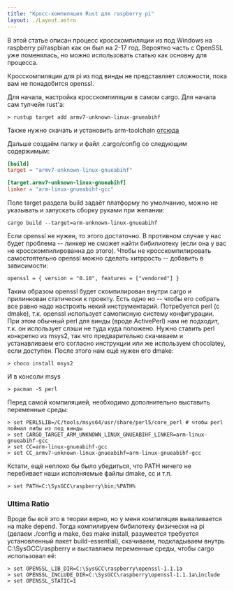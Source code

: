 ```yaml
---
title: "Кросс-компиляция Rust для raspberry pi"
layout: ./Layout.astro
---
```


В этой статье описан процесс кросскомпиляции из под Windows на raspberry pi/raspbian как он был на 2-17 год.
Вероятно часть с OpenSSL уже поменялась, но можно использовать статью как основну для процесса.


Кросскомпиляция для pi из под винды не представляет сложности, пока вам не понадобится openssl.

Для начала, настройка кросскомпиляции в самом cargo. Для начала сам тулчейн rust'а:

```
> rustup target add armv7-unknown-linux-gnueabihf
```

Также нужно скачать и установить arm-toolchain [отсюда](http://gnutoolchains.com/raspberry/)

Дальше создаём папку и файл .cargo/config со следующим содержимым:

```toml
[build]
target = "armv7-unknown-linux-gnueabihf"

[target.armv7-unknown-linux-gnueabihf]
linker = "arm-linux-gnueabihf-gcc"
```

Поле target раздела build задаёт платформу по умолчанию, можно не указывать и запускать сборку руками при желании:

`cargo build --target=arm-unknown-linux-gnueabihf`

Если openssl не нужен, то этого достаточно. В противном случае у нас будет проблема -- линкер не сможет найти бибилиотеку (если она у вас не кросскомпилированна до этого). Чтобы не кросскомпилировать самостоятельно openssl можно сделать хитррость -- добавить в зависимости:

`openssl = { version = "0.10", features = ["vendored"] }`

Таким образом openssl будет скомпилирован внутри cargo и прилинкован статически к проекту.
Есть одно но -- чтобы его собрать все равно надо настроить некий инструментарий.
Потребуется perl (c dmake), т.к. openssl использует самописную систему конфигурации. При этом обычный perl для винды
(вроде ActivePerl) нам не подходит, т.к. он использует слэши не туда куда положено. Нужно ставить perl конкретно из
msys2, так что предварительно скачиваем и устанавливаем его согласно инструкции или же используем chocolatey,
если доступен. После этого нам ещё нужен его dmake:

```shell
> choco install msys2
```

И в консоли msys

```shell
> pacman -S perl
```

Перед самой компиляцией, необходимо дополнительно выставить переменные среды:

```shell
> set PERL5LIB=/C/tools/msys64/usr/share/perl5/core_perl # чтобы perl поймал либы из под винды
> set CARGO_TARGET_ARM_UNKNOWN_LINUX_GNUEABIHF_LINKER=arm-linux-gnueabihf-gcc
> set CC=arm-linux-gnueabihf-gcc
> set CC_armv7-unknown-linux-gnueabihf=arm-linux-gnueabihf-gcc
```

Кстати, ещё неплохо бы было убедиться, что PATH ничего не перебивает наши исполняемые файлы dmake, сс и т.п.

```shell
> set PATH=C:\SysGCC\raspberry\bin;%PATH%
```

### Ultima Ratio

Вроде бы всё это в теории верно, но у меня компиляция вываливается на make depend. Тогда компилируем бибилотеку физически на pi (делаем ./config и make, без make install, разумеется требуется установленный пакет build-essential), скачиваем, подкладываем внутрь C:\SysGCC\raspberry и выставляем переменные среды, чтобы cargo использовал её:

```shell
> set OPENSSL_LIB_DIR=C:\SysGCC\raspberry\openssl-1.1.1a
> set OPENSSL_INCLUDE_DIR=C:\SysGCC\raspberry\openssl-1.1.1a\include
> set OPENSSL_STATIC=1
```